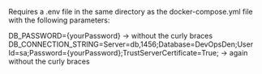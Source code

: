 Requires a .env file in the same directory as the docker-compose.yml file with the following parameters:

DB_PASSWORD={yourPassword} -> without the curly braces
DB_CONNECTION_STRING=Server=db,1456;Database=DevOpsDen;User Id=sa;Password={yourPassword};TrustServerCertificate=True; -> again without the curly braces
